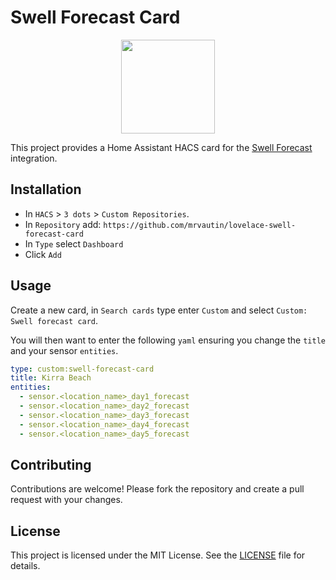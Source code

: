 # Swell Forecast Card

<p align="center">
  <img src="./assets/logo.png" height="150px" />
</p>

This project provides a Home Assistant HACS card for the [Swell Forecast](https://github.com/mrvautin/hacs-beach-swell-forecast) integration.

## Installation

- In `HACS` > `3 dots` > `Custom Repositories`.
- In `Repository` add: `https://github.com/mrvautin/lovelace-swell-forecast-card`
- In `Type` select `Dashboard`
- Click `Add`

## Usage

Create a new card, in `Search cards` type enter `Custom` and select `Custom: Swell forecast card`.

You will then want to enter the following `yaml` ensuring you change the `title` and your sensor `entities`.

``` yaml
type: custom:swell-forecast-card
title: Kirra Beach
entities:
  - sensor.<location_name>_day1_forecast
  - sensor.<location_name>_day2_forecast
  - sensor.<location_name>_day3_forecast
  - sensor.<location_name>_day4_forecast
  - sensor.<location_name>_day5_forecast
```

## Contributing

Contributions are welcome! Please fork the repository and create a pull request with your changes.

## License

This project is licensed under the MIT License. See the [LICENSE](LICENSE) file for details.